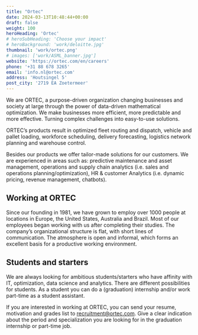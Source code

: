 ```yaml
---
title: "Ortec"
date: 2024-03-13T10:48:44+00:00
draft: false
weight: 100
heroHeading: 'Ortec'
# heroSubHeading: 'Choose your impact'
# heroBackground: 'work/deloitte.jpg'
thumbnail: 'work/ortec.png'
# images: ['work/ASML_banner.jpg']
website: 'https://ortec.com/en/careers'
phone: '+31 88 678 3265'
email: 'info.nl@ortec.com'
address: 'Houtsingel 5'
post_city: '2719 EA Zoetermeer'
---
```


We are ORTEC, a purpose-driven organization changing businesses and society at large through the power of data-driven mathematical optimization. We make businesses more efficient, more predictable and more effective. Turning complex challenges into easy-to-use solutions.

ORTEC’s products result in optimized fleet routing and dispatch, vehicle and pallet loading, workforce scheduling, delivery forecasting, logistics network planning and warehouse control.

Besides our products we offer tailor-made solutions for our customers. We are experienced in areas such as: predictive maintenance and asset management, operations and supply chain analytics (i.e. sales and operations planning/optimization), HR & customer Analytics (i.e. dynamic pricing, revenue management, chatbots).

## Working at ORTEC

Since our founding in 1981, we have grown to employ over 1000 people at locations in Europe, the United States, Australia and Brazil. Most of our employees began working with us after completing their studies. The company’s organizational structure is flat, with short lines of communication. The atmosphere is open and informal, which forms an excellent basis for a productive working environment.

## Students and starters

We are always looking for ambitious students/starters who have affinity with IT, optimization, data science and analytics. There are different possibilities for students. As a student you can do a (graduation) internship and/or work part-time as a student assistant.  
  
If you are interested in working at ORTEC, you can send your resume, motivation and grades list to [recruitment@ortec.com](mailto:recruitment@ortec.com). Give a clear indication about the period and specialization you are looking for in the graduation internship or part-time job.